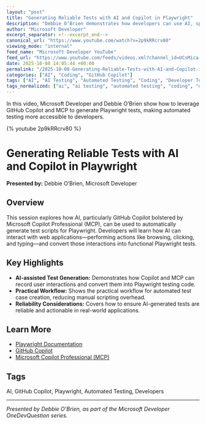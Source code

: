 ```yaml
---
layout: "post"
title: "Generating Reliable Tests with AI and Copilot in Playwright"
description: "Debbie O’Brien demonstrates how developers can use AI, specifically GitHub Copilot with the help of Microsoft Copilot Professional (MCP), to automatically generate Playwright tests. The video showcases how AI can perform actions such as browsing, clicking, and typing to create actionable and reliable test scripts, streamlining the testing process for developers."
author: "Microsoft Developer"
excerpt_separator: <!--excerpt_end-->
canonical_url: "https://www.youtube.com/watch?v=2p9kRRcrv80"
viewing_mode: "internal"
feed_name: "Microsoft Developer YouTube"
feed_url: "https://www.youtube.com/feeds/videos.xml?channel_id=UCsMica-v34Irf9KVTh6xx-g"
date: 2025-10-08 14:05:44 +00:00
permalink: "/2025-10-08-Generating-Reliable-Tests-with-AI-and-Copilot-in-Playwright.html"
categories: ["AI", "Coding", "GitHub Copilot"]
tags: ["AI", "AI Testing", "Automated Testing", "Coding", "Developer Tools", "Developers", "GitHub Copilot", "JavaScript", "Microsoft Copilot Professional", "OneDevQuestion", "Playwright", "Test Automation", "Test Generation", "Testing", "Videos", "Web Automation"]
tags_normalized: ["ai", "ai testing", "automated testing", "coding", "developer tools", "developers", "github copilot", "javascript", "microsoft copilot professional", "onedevquestion", "playwright", "test automation", "test generation", "testing", "videos", "web automation"]
---
```


In this video, Microsoft Developer and Debbie O’Brien show how to leverage GitHub Copilot and MCP to generate Playwright tests, making automated testing more accessible to developers.<!--excerpt_end-->

{% youtube 2p9kRRcrv80 %}

# Generating Reliable Tests with AI and Copilot in Playwright

**Presented by:** Debbie O’Brien, Microsoft Developer

## Overview

This session explores how AI, particularly GitHub Copilot bolstered by Microsoft Copilot Professional (MCP), can be used to automatically generate test scripts for Playwright. Developers will learn how AI can interact with web applications—performing actions like browsing, clicking, and typing—and convert those interactions into functional Playwright tests.

## Key Highlights

- **AI-assisted Test Generation:** Demonstrates how Copilot and MCP can record user interactions and convert them into Playwright testing code.
- **Practical Workflow:** Shows the practical workflow for automated test case creation, reducing manual scripting overhead.
- **Reliability Considerations:** Covers how to ensure AI-generated tests are reliable and actionable in real-world applications.

## Learn More

- [Playwright Documentation](https://playwright.dev/)
- [GitHub Copilot](https://github.com/features/copilot)
- [Microsoft Copilot Professional (MCP)](https://msft.it/6054s03my)

## Tags

AI, GitHub Copilot, Playwright, Automated Testing, Developers

---

*Presented by Debbie O’Brien, as part of the Microsoft Developer OneDevQuestion series.*
